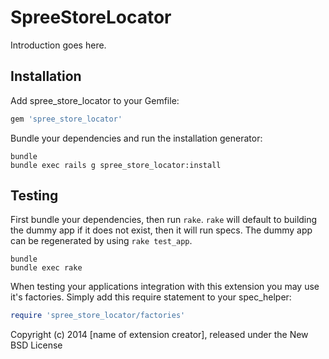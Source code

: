 SpreeStoreLocator
=================

Introduction goes here.

Installation
------------

Add spree_store_locator to your Gemfile:

```ruby
gem 'spree_store_locator'
```

Bundle your dependencies and run the installation generator:

```shell
bundle
bundle exec rails g spree_store_locator:install
```

Testing
-------

First bundle your dependencies, then run `rake`. `rake` will default to building the dummy app if it does not exist, then it will run specs. The dummy app can be regenerated by using `rake test_app`.

```shell
bundle
bundle exec rake
```

When testing your applications integration with this extension you may use it's factories.
Simply add this require statement to your spec_helper:

```ruby
require 'spree_store_locator/factories'
```

Copyright (c) 2014 [name of extension creator], released under the New BSD License

